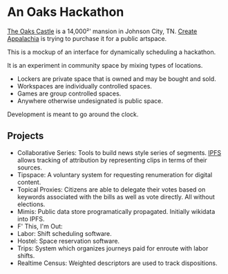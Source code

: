 # An Oaks Hackathon

[The Oaks Castle](http://oakscastle.org) is a 14,000²' mansion in Johnson City, TN. [Create Appalachia](http://createappalachia.org) is trying to purchase it for a public artspace.

This is a mockup of an interface for dynamically scheduling a hackathon.

It is an experiment in community space by mixing types of locations.

* Lockers are private space that is owned and may be bought and sold.
* Workspaces are individually controlled spaces.
* Games are group controlled spaces.
* Anywhere otherwise undesignated is public space.

Development is meant to go around the clock.

## Projects

* Collaborative Series: Tools to build news style series of segments. [IPFS](//ipfs.io) allows tracking of attribution by representing clips in terms of their sources.
* Tipspace: A voluntary system for requesting renumeration for digital content.
* Topical Proxies: Citizens are able to delegate their votes based on keywords associated with the bills as well as vote directly. All without elections.
* Mimis: Public data store programatically propagated. Initially wikidata into IPFS.
* F' This, I'm Out:
 * Labor: Shift scheduling software.
 * Hostel: Space reservation software.
 * Trips: System which organizes journeys paid for enroute with labor shifts.
* Realtime Census: Weighted descriptors are used to track dispositions.